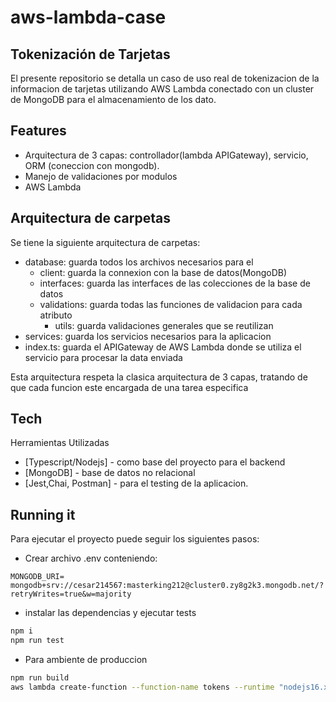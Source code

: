 # aws-lambda-case
## Tokenización de Tarjetas

El presente repositorio se detalla un caso de uso real de tokenizacion de la informacion de tarjetas utilizando AWS Lambda conectado con un cluster de MongoDB para el almacenamiento de los dato.

## Features

- Arquitectura de 3 capas: controllador(lambda APIGateway), servicio, ORM (coneccion con mongodb).
- Manejo de validaciones por modulos
- AWS Lambda

## Arquitectura de carpetas
Se tiene la siguiente arquitectura de carpetas:

- database: guarda todos los archivos necesarios para el
  - client: guarda la connexion con la base de datos(MongoDB)
  - interfaces: guarda las interfaces de las colecciones de la base de datos
  - validations: guarda todas las funciones de validacion para cada atributo
    - utils: guarda validaciones generales que se reutilizan
- services: guarda los servicios necesarios para la aplicacion
- index.ts: guarda el APIGateway de AWS Lambda donde se utiliza el servicio para procesar la data enviada

Esta arquitectura respeta la clasica arquitectura de 3 capas, tratando de que cada funcion este encargada de una tarea especifica

## Tech

Herramientas Utilizadas

- [Typescript/Nodejs] - como base del proyecto para el backend
- [MongoDB] - base de datos no relacional
- [Jest,Chai, Postman] - para el testing de la aplicacion.

## Running it

Para ejecutar el proyecto puede seguir los siguientes pasos:
- Crear archivo .env conteniendo:
```
MONGODB_URI= mongodb+srv://cesar214567:masterking212@cluster0.zy8g2k3.mongodb.net/?retryWrites=true&w=majority

```
- instalar las dependencias y ejecutar tests
```sh
npm i
npm run test
```

- Para ambiente de produccion

```sh
npm run build
aws lambda create-function --function-name tokens --runtime "nodejs16.x" --role <your role here> --zip-file "fileb://dist/index.zip" --handler index.handler --timeout 40

```

